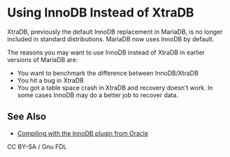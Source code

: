 
# Using InnoDB Instead of XtraDB

XtraDB, previously the default InnoDB replacement in MariaDB, is no longer included in standard distributions. MariaDB now uses InnoDB by default.


The reasons you may want to use InnoDB instead of XtraDB in earlier versions of MariaDB are:


* You want to benchmark the difference between InnoDB/XtraDB
* You hit a bug in XtraDB
* You got a table space crash in XtraDB and recovery doesn't work. In some cases InnoDB may do a better job to recover data.


## See Also


* [Compiling with the InnoDB plugin from Oracle](../../../../server-management/getting-installing-and-upgrading-mariadb/compiling-mariadb-from-source/compiling-with-the-innodb-plugin-from-oracle.md)


CC BY-SA / Gnu FDL

